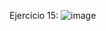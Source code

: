 Ejercicio 15:
![image](https://github.com/TheNerd3/poo/assets/156918548/13a8f521-56d6-4d77-833a-967e3e151f2e)
